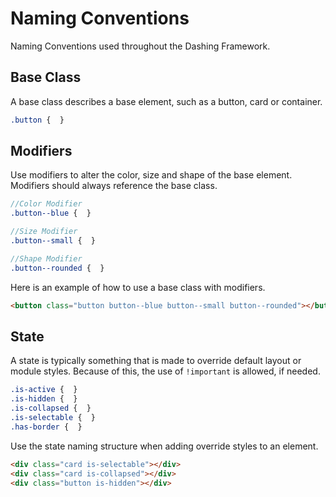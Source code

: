 # Naming Conventions
Naming Conventions used throughout the Dashing Framework.

## Base Class

A base class describes a base element, such as a button, card or container.

```scss
.button {  }
```

## Modifiers

Use modifiers to alter the color, size and shape of the base element. Modifiers should always reference the base class.

```scss
//Color Modifier
.button--blue {  }

//Size Modifier
.button--small {  }

//Shape Modifier
.button--rounded {  }
```

Here is an example of how to use a base class with modifiers.

```html
<button class="button button--blue button--small button--rounded"></button>
```

## State

A state is typically something that is made to override default layout or module styles. Because of this, the use of `!important` is allowed, if needed.

```scss
.is-active {  }
.is-hidden {  }
.is-collapsed {  }
.is-selectable {  }
.has-border {  }
```

Use the state naming structure when adding override styles to an element.

```html
<div class="card is-selectable"></div>
<div class="card is-collapsed"></div>
<div class="button is-hidden"></div>
```

